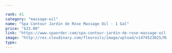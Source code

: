 ```yaml
---

rank: 41 
category: "massage-oil"
name: "Spa Contour Jardin de Rose Massage Oil - 1 Gal"
price: "$33.00"
link: "https://www.spaorder.com/spa-contour-jardin-de-rose-massage-oil-1-gal/"
image: "http://res.cloudinary.com/fleuroils/image/upload/v1474523025/Massage%20Oil/1_Gal.jpg"
type: 
---
```

